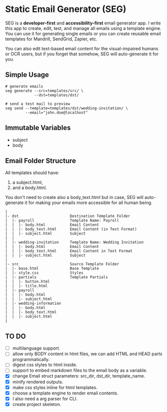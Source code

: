 # Static Email Generator (SEG)

SEG is a **developer-first** and **accessibility-first** email generator app. I
write this app to create, edit, test, and manage all emails using a template
engine. You can use it for generating single emails or you can create reusable
email templates for Mandrill, SendGrid, Zapier, etc.

You can also edit text-based email content for the visual-impaired humans or OCR
users, but if you forget that somehow, SEG will auto-generate it for you.

## Simple Usage

```
# generate emails
seg generate --src=templates/src/ \
             --dst=templates/dst/

# send a test mail to preview
seg send --template=templates/dst/wedding-invitation/ \
         --email="john.doe@localhost"
```

## Immutable Variables

- subject
- body

## Email Folder Structure

All templates should have:

1. a subject.html,
2. and a body.html.

You don't need to create also a body_text.html but in case, SEG will
auto-generate it for making your emails more accessible for all human being.

```
|
|- dst                       Destination Template Folder
|  |- payroll                Template Name: Payroll
|  |  |- body.html           Email Content
|  |  |- body_text.html      Email Content (in Text Format)
|  |  |- subject.html        Subject
|  |
|  |- wedding-invitation     Template Name: Wedding Invitation
|  |  |- body.html           Email Content
|  |  |- body_text.html      Email Content in Text Format
|  |  |- subject.html        Subject
|
|- src                       Source Template Folder
|  |- base.html              Base Template
|  |- style.css              Styles
|  |- partials               Template Partials
|  |  |- button.html
|  |  |- title.html
|  |- payroll
|  |  |- body.html
|  |  |- subject.html
|  |- wedding-information
|  |  |- body.html
|  |  |- body_text.html
|  |  |- subject.html
|
```

## TO DO

- [ ] multilanguage support.
- [ ] allow only BODY content in html files, we can add HTML and HEAD parts
      programmatically.
- [ ] digest css styles to html inside.
- [ ] support to embed markdown files to the email body as a variable.
- [x] change Email struct parameters: src_dir, dst_dir, template_name.
- [x] minify rendered outputs.
- [x] make css styles inline for html templates.
- [x] choose a template engine to render email contents.
- [x] I also need a arg parser for CLI.
- [x] create project skeleton.

